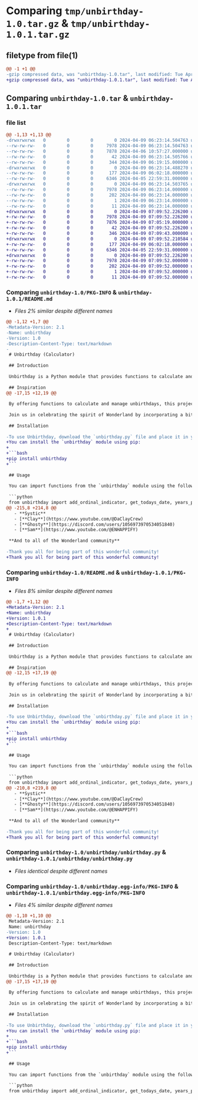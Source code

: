# Comparing `tmp/unbirthday-1.0.tar.gz` & `tmp/unbirthday-1.0.1.tar.gz`

## filetype from file(1)

```diff
@@ -1 +1 @@
-gzip compressed data, was "unbirthday-1.0.tar", last modified: Tue Apr  9 06:23:14 2024, max compression
+gzip compressed data, was "unbirthday-1.0.1.tar", last modified: Tue Apr  9 07:09:52 2024, max compression
```

## Comparing `unbirthday-1.0.tar` & `unbirthday-1.0.1.tar`

### file list

```diff
@@ -1,13 +1,13 @@
-drwxrwxrwx   0        0        0        0 2024-04-09 06:23:14.504763 unbirthday-1.0/
--rw-rw-rw-   0        0        0     7978 2024-04-09 06:23:14.504763 unbirthday-1.0/PKG-INFO
--rw-rw-rw-   0        0        0     7878 2024-04-06 10:57:27.000000 unbirthday-1.0/README.md
--rw-rw-rw-   0        0        0       42 2024-04-09 06:23:14.505766 unbirthday-1.0/setup.cfg
--rw-rw-rw-   0        0        0      344 2024-04-09 06:19:15.000000 unbirthday-1.0/setup.py
-drwxrwxrwx   0        0        0        0 2024-04-09 06:23:14.488270 unbirthday-1.0/unbirthday/
--rw-rw-rw-   0        0        0      177 2024-04-09 06:02:18.000000 unbirthday-1.0/unbirthday/__init__.py
--rw-rw-rw-   0        0        0     6346 2024-04-05 22:59:31.000000 unbirthday-1.0/unbirthday/unbirthday.py
-drwxrwxrwx   0        0        0        0 2024-04-09 06:23:14.503765 unbirthday-1.0/unbirthday.egg-info/
--rw-rw-rw-   0        0        0     7978 2024-04-09 06:23:14.000000 unbirthday-1.0/unbirthday.egg-info/PKG-INFO
--rw-rw-rw-   0        0        0      202 2024-04-09 06:23:14.000000 unbirthday-1.0/unbirthday.egg-info/SOURCES.txt
--rw-rw-rw-   0        0        0        1 2024-04-09 06:23:14.000000 unbirthday-1.0/unbirthday.egg-info/dependency_links.txt
--rw-rw-rw-   0        0        0       11 2024-04-09 06:23:14.000000 unbirthday-1.0/unbirthday.egg-info/top_level.txt
+drwxrwxrwx   0        0        0        0 2024-04-09 07:09:52.226200 unbirthday-1.0.1/
+-rw-rw-rw-   0        0        0     7978 2024-04-09 07:09:52.226200 unbirthday-1.0.1/PKG-INFO
+-rw-rw-rw-   0        0        0     7876 2024-04-09 07:05:19.000000 unbirthday-1.0.1/README.md
+-rw-rw-rw-   0        0        0       42 2024-04-09 07:09:52.226200 unbirthday-1.0.1/setup.cfg
+-rw-rw-rw-   0        0        0      346 2024-04-09 07:09:43.000000 unbirthday-1.0.1/setup.py
+drwxrwxrwx   0        0        0        0 2024-04-09 07:09:52.210584 unbirthday-1.0.1/unbirthday/
+-rw-rw-rw-   0        0        0      177 2024-04-09 06:02:18.000000 unbirthday-1.0.1/unbirthday/__init__.py
+-rw-rw-rw-   0        0        0     6346 2024-04-05 22:59:31.000000 unbirthday-1.0.1/unbirthday/unbirthday.py
+drwxrwxrwx   0        0        0        0 2024-04-09 07:09:52.226200 unbirthday-1.0.1/unbirthday.egg-info/
+-rw-rw-rw-   0        0        0     7978 2024-04-09 07:09:52.000000 unbirthday-1.0.1/unbirthday.egg-info/PKG-INFO
+-rw-rw-rw-   0        0        0      202 2024-04-09 07:09:52.000000 unbirthday-1.0.1/unbirthday.egg-info/SOURCES.txt
+-rw-rw-rw-   0        0        0        1 2024-04-09 07:09:52.000000 unbirthday-1.0.1/unbirthday.egg-info/dependency_links.txt
+-rw-rw-rw-   0        0        0       11 2024-04-09 07:09:52.000000 unbirthday-1.0.1/unbirthday.egg-info/top_level.txt
```

### Comparing `unbirthday-1.0/PKG-INFO` & `unbirthday-1.0.1/README.md`

 * *Files 2% similar despite different names*

```diff
@@ -1,12 +1,7 @@
-Metadata-Version: 2.1
-Name: unbirthday
-Version: 1.0
-Description-Content-Type: text/markdown
-
 # Unbirthday (Calculator)
 
 ## Introduction
 
 Unbirthday is a Python module that provides functions to calculate and manage "unbirthdays," which are days celebrated as not being a person's birthday. This project is a tribute to the show *Alice's Wonderland Bakery (2022-2024)*.
 
 ## Inspiration
@@ -17,15 +12,19 @@
 
 By offering functions to calculate and manage unbirthdays, this project invites users to explore the whimsy of unbirthday celebrations in their own programming adventures. Whether you're curious about how many unbirthdays have passed since a certain date or eager to find out when your next unbirthday will be, the Unbirthday module adds a playful twist to date calculations.
 
 Join us in celebrating the spirit of Wonderland by incorporating a bit of unbirthday magic into your Python projects. Let's all savor the joy of everyday celebrations and the wonder of unexpected surprises. After all, as the Hatter famously said, "A very merry unbirthday to you!"
 
 ## Installation
 
-To use Unbirthday, download the `unbirthday.py` file and place it in your project directory.
+You can install the `unbirthday` module using pip:
+
+```bash
+pip install unbirthday
+```
 
 ## Usage
 
 You can import functions from the `unbirthday` module using the following syntax:
 
 ```python
 from unbirthday import add_ordinal_indicator, get_todays_date, years_passed, your_current_day_on_earth, calculate_unbirthday, find_startdate_unbirthday, find_enddate_unbirthday
@@ -215,8 +214,8 @@
   - **Systic**
   - [**Clay**](https://www.youtube.com/@DaClayCrew)
   - [**Ghosty**](https://discord.com/users/1056973970534051840)
   - [**Sam**](https://www.youtube.com/@ENHAPPIFY)
 
 **And to all of the Wonderland community**
 
-Thank you all for being part of this wonderful community!
+Thank you all for being part of this wonderful community!
```

### Comparing `unbirthday-1.0/README.md` & `unbirthday-1.0.1/PKG-INFO`

 * *Files 8% similar despite different names*

```diff
@@ -1,7 +1,12 @@
+Metadata-Version: 2.1
+Name: unbirthday
+Version: 1.0.1
+Description-Content-Type: text/markdown
+
 # Unbirthday (Calculator)
 
 ## Introduction
 
 Unbirthday is a Python module that provides functions to calculate and manage "unbirthdays," which are days celebrated as not being a person's birthday. This project is a tribute to the show *Alice's Wonderland Bakery (2022-2024)*.
 
 ## Inspiration
@@ -12,15 +17,19 @@
 
 By offering functions to calculate and manage unbirthdays, this project invites users to explore the whimsy of unbirthday celebrations in their own programming adventures. Whether you're curious about how many unbirthdays have passed since a certain date or eager to find out when your next unbirthday will be, the Unbirthday module adds a playful twist to date calculations.
 
 Join us in celebrating the spirit of Wonderland by incorporating a bit of unbirthday magic into your Python projects. Let's all savor the joy of everyday celebrations and the wonder of unexpected surprises. After all, as the Hatter famously said, "A very merry unbirthday to you!"
 
 ## Installation
 
-To use Unbirthday, download the `unbirthday.py` file and place it in your project directory.
+You can install the `unbirthday` module using pip:
+
+```bash
+pip install unbirthday
+```
 
 ## Usage
 
 You can import functions from the `unbirthday` module using the following syntax:
 
 ```python
 from unbirthday import add_ordinal_indicator, get_todays_date, years_passed, your_current_day_on_earth, calculate_unbirthday, find_startdate_unbirthday, find_enddate_unbirthday
@@ -210,8 +219,8 @@
   - **Systic**
   - [**Clay**](https://www.youtube.com/@DaClayCrew)
   - [**Ghosty**](https://discord.com/users/1056973970534051840)
   - [**Sam**](https://www.youtube.com/@ENHAPPIFY)
 
 **And to all of the Wonderland community**
 
-Thank you all for being part of this wonderful community!
+Thank you all for being part of this wonderful community!
```

### Comparing `unbirthday-1.0/unbirthday/unbirthday.py` & `unbirthday-1.0.1/unbirthday/unbirthday.py`

 * *Files identical despite different names*

### Comparing `unbirthday-1.0/unbirthday.egg-info/PKG-INFO` & `unbirthday-1.0.1/unbirthday.egg-info/PKG-INFO`

 * *Files 4% similar despite different names*

```diff
@@ -1,10 +1,10 @@
 Metadata-Version: 2.1
 Name: unbirthday
-Version: 1.0
+Version: 1.0.1
 Description-Content-Type: text/markdown
 
 # Unbirthday (Calculator)
 
 ## Introduction
 
 Unbirthday is a Python module that provides functions to calculate and manage "unbirthdays," which are days celebrated as not being a person's birthday. This project is a tribute to the show *Alice's Wonderland Bakery (2022-2024)*.
@@ -17,15 +17,19 @@
 
 By offering functions to calculate and manage unbirthdays, this project invites users to explore the whimsy of unbirthday celebrations in their own programming adventures. Whether you're curious about how many unbirthdays have passed since a certain date or eager to find out when your next unbirthday will be, the Unbirthday module adds a playful twist to date calculations.
 
 Join us in celebrating the spirit of Wonderland by incorporating a bit of unbirthday magic into your Python projects. Let's all savor the joy of everyday celebrations and the wonder of unexpected surprises. After all, as the Hatter famously said, "A very merry unbirthday to you!"
 
 ## Installation
 
-To use Unbirthday, download the `unbirthday.py` file and place it in your project directory.
+You can install the `unbirthday` module using pip:
+
+```bash
+pip install unbirthday
+```
 
 ## Usage
 
 You can import functions from the `unbirthday` module using the following syntax:
 
 ```python
 from unbirthday import add_ordinal_indicator, get_todays_date, years_passed, your_current_day_on_earth, calculate_unbirthday, find_startdate_unbirthday, find_enddate_unbirthday
```

